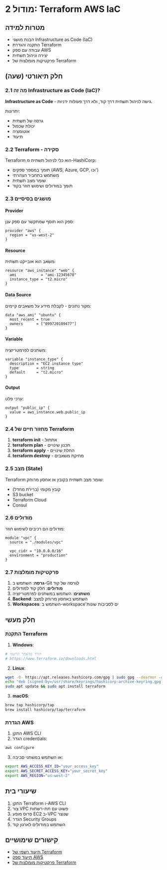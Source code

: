 # מודול 2: Terraform AWS IaC

## מטרות למידה

- הבנת מושגי Infrastructure as Code (IaC)
- התקנה והגדרת Terraform
- עבודה עם ספק AWS
- יצירה וניהול תשתית
- פרקטיקות מומלצות של Terraform

## חלק תיאורטי (שעה)

### 2.1 מה זה Infrastructure as Code (IaC)?

**Infrastructure as Code** - גישה לניהול תשתית דרך קוד, ולא דרך פעולות ידניות.

יתרונות:
- גרסה של תשתית
- יכולת שכפול
- אוטומציה
- תיעוד

### 2.2 Terraform - סקירה

Terraform הוא כלי לניהול תשתית מ-HashiCorp:
- תומך במספר ספקים (AWS, Azure, GCP, וכו')
- משתמש בתחביר הצהרתי
- שומר מצב תשתית
- תומך במודולים ושימוש חוזר בקוד

### 2.3 מושגים בסיסיים

#### Provider
ספק הוא תוסף שמתקשר עם ספק ענן:
```hcl
provider "aws" {
  region = "us-west-2"
}
```

#### Resource
משאב הוא אובייקט תשתית:
```hcl
resource "aws_instance" "web" {
  ami           = "ami-12345678"
  instance_type = "t2.micro"
}
```

#### Data Source
מקור נתונים - לקבלת מידע על משאבים קיימים:
```hcl
data "aws_ami" "ubuntu" {
  most_recent = true
  owners      = ["099720109477"]
}
```

#### Variable
משתנים לפרמטריזציה:
```hcl
variable "instance_type" {
  description = "EC2 instance type"
  type        = string
  default     = "t2.micro"
}
```

#### Output
ערכי פלט:
```hcl
output "public_ip" {
  value = aws_instance.web.public_ip
}
```

### 2.4 מחזור חיים של Terraform

1. **terraform init** - אתחול
2. **terraform plan** - תכנון שינויים
3. **terraform apply** - החלת שינויים
4. **terraform destroy** - מחיקת משאבים

### 2.5 מצב (State)

Terraform שומר מצב תשתית בקובץ או אחסון מרוחק:
- קובץ מקומי (ברירת מחדל)
- S3 bucket
- Terraform Cloud
- Consul

### 2.6 מודולים

מודולים הם רכיבים לשימוש חוזר:
```hcl
module "vpc" {
  source = "./modules/vpc"
  
  vpc_cidr = "10.0.0.0/16"
  environment = "production"
}
```

### 2.7 פרקטיקות מומלצות

1. **גרסה**: השתמש ב-Git לגרסה של קוד
2. **מודולים**: חלק קוד למודולים
3. **משתנים**: השתמש במשתנים לפרמטריזציה
4. **Backend**: השתמש באחסון מרוחק למצב
5. **Workspaces**: השתמש ב-workspace'ים לסביבות שונות

## חלק מעשי

### התקנת Terraform

1. **Windows**:
```bash
# הורד מהאתר הרשמי
# https://www.terraform.io/downloads.html
```

2. **Linux**:
```bash
wget -O- https://apt.releases.hashicorp.com/gpg | sudo gpg --dearmor -o /usr/share/keyrings/hashicorp-archive-keyring.gpg
echo "deb [signed-by=/usr/share/keyrings/hashicorp-archive-keyring.gpg] https://apt.releases.hashicorp.com $(lsb_release -cs) main" | sudo tee /etc/apt/sources.list.d/hashicorp.list
sudo apt update && sudo apt install terraform
```

3. **macOS**:
```bash
brew tap hashicorp/tap
brew install hashicorp/tap/terraform
```

### הגדרת AWS

1. התקן AWS CLI
2. הגדר credentials:
```bash
aws configure
```

3. או השתמש במשתני סביבה:
```bash
export AWS_ACCESS_KEY_ID="your_access_key"
export AWS_SECRET_ACCESS_KEY="your_secret_key"
export AWS_REGION="us-west-2"
```

## שיעורי בית

1. התקן Terraform ו-AWS CLI
2. צור VPC פשוט עם תת-רשתות
3. פרוס מופע EC2 ב-VPC שנוצר
4. הגדר Security Groups
5. השתמש במודולים לארגון קוד

## קישורים שימושיים

- [תיעוד רשמי של Terraform](https://www.terraform.io/docs)
- [תיעוד ספק AWS](https://registry.terraform.io/providers/hashicorp/aws/latest/docs)
- [פרקטיקות מומלצות של Terraform](https://www.terraform.io/docs/cloud/guides/recommended-practices/index.html)
